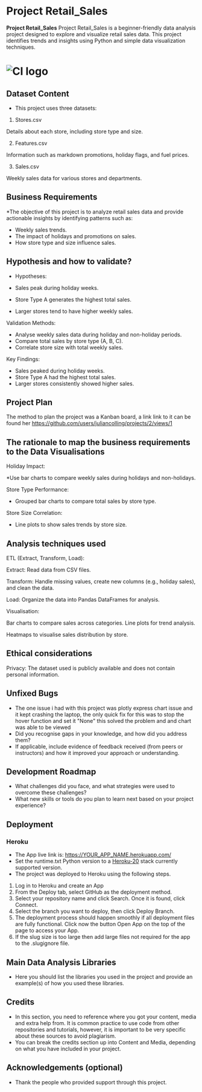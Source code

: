 # Project Retail_Sales

**Project Retail_Sales** Project Retail_Sales is a beginner-friendly data analysis project designed to explore and visualize retail sales data. This project identifies trends and insights using Python and simple data visualization techniques.

# ![CI logo](https://codeinstitute.s3.amazonaws.com/fullstack/ci_logo_small.png)


## Dataset Content
* This project uses three datasets:

1. Stores.csv

Details about each store, including store type and size.

2. Features.csv

Information such as markdown promotions, holiday flags, and fuel prices.

3. Sales.csv

Weekly sales data for various stores and departments.


## Business Requirements
*The objective of this project is to analyze retail sales data and provide actionable insights by identifying patterns such as:

* Weekly sales trends.
* The impact of holidays and promotions on sales.
* How store type and size influence sales.


## Hypothesis and how to validate?

* Hypotheses:

* Sales peak during holiday weeks.
* Store Type A generates the highest total sales.
* Larger stores tend to have higher weekly sales.

Validation Methods:

* Analyse weekly sales data during holiday and non-holiday periods.
* Compare total sales by store type (A, B, C).
* Correlate store size with total weekly sales.

Key Findings:

* Sales peaked during holiday weeks.
* Store Type A had the highest total sales.
* Larger stores consistently showed higher sales.

## Project Plan
The method to plan the project was a Kanban board, a link link to it can be found her https://github.com/users/juliancolling/projects/2/views/1

## The rationale to map the business requirements to the Data Visualisations

Holiday Impact:

 *Use bar charts to compare weekly sales during holidays and non-holidays.

Store Type Performance:

* Grouped bar charts to compare total sales by store type.

Store Size Correlation:

* Line plots to show sales trends by store size.

## Analysis techniques used

ETL (Extract, Transform, Load):

Extract: Read data from CSV files.

Transform: Handle missing values, create new columns (e.g., holiday sales), and clean the data.

Load: Organize the data into Pandas DataFrames for analysis.

Visualisation:

Bar charts to compare sales across categories.
Line plots for trend analysis.

Heatmaps to visualise sales distribution by store.

## Ethical considerations

Privacy: The dataset used is publicly available and does not contain personal information.

## Unfixed Bugs
* The one issue i had with this project was plotly express chart issue and it kept crashing the laptop, the only quick fix for this was to stop the hover function and set it "None" this solved the problem and and chart was able to be viewed 
* Did you recognise gaps in your knowledge, and how did you address them?
* If applicable, include evidence of feedback received (from peers or instructors) and how it improved your approach or understanding.

## Development Roadmap
* What challenges did you face, and what strategies were used to overcome these challenges?
* What new skills or tools do you plan to learn next based on your project experience? 

## Deployment
### Heroku

* The App live link is: https://YOUR_APP_NAME.herokuapp.com/ 
* Set the runtime.txt Python version to a [Heroku-20](https://devcenter.heroku.com/articles/python-support#supported-runtimes) stack currently supported version.
* The project was deployed to Heroku using the following steps.

1. Log in to Heroku and create an App
2. From the Deploy tab, select GitHub as the deployment method.
3. Select your repository name and click Search. Once it is found, click Connect.
4. Select the branch you want to deploy, then click Deploy Branch.
5. The deployment process should happen smoothly if all deployment files are fully functional. Click now the button Open App on the top of the page to access your App.
6. If the slug size is too large then add large files not required for the app to the .slugignore file.


## Main Data Analysis Libraries
* Here you should list the libraries you used in the project and provide an example(s) of how you used these libraries.


## Credits 

* In this section, you need to reference where you got your content, media and extra help from. It is common practice to use code from other repositories and tutorials, however, it is important to be very specific about these sources to avoid plagiarism. 
* You can break the credits section up into Content and Media, depending on what you have included in your project. 



## Acknowledgements (optional)
* Thank the people who provided support through this project.
